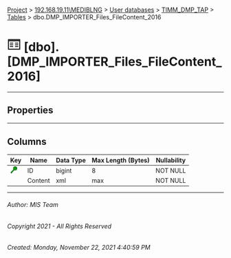 #### 

[Project](../../../../index.md) > [192.168.19.11\\MEDIBLNG](../../../index.md) > [User databases](../../index.md) > [TIMM_DMP_TAP](../index.md) > [Tables](Tables.md) > dbo.DMP_IMPORTER_Files_FileContent_2016

# ![Tables](../../../../Images/Table32.png) [dbo].[DMP_IMPORTER_Files_FileContent_2016]

---

## <a name="#properties"></a>Properties



---

## <a name="#columns"></a>Columns

| Key | Name | Data Type | Max Length (Bytes) | Nullability |
|---|---|---|---|---|
| [![Cluster Key IX_PK_2016: ID](../../../../Images/cluster.png)](#indexes) | ID | bigint | 8 | NOT NULL |
|  | Content | xml | max | NOT NULL |


---

###### Author:  MIS Team

###### Copyright 2021 - All Rights Reserved

###### Created: Monday, November 22, 2021 4:40:59 PM

